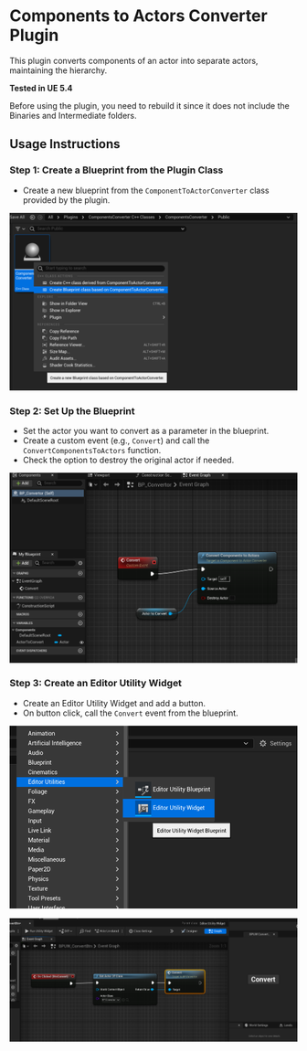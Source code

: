 # Components to Actors Converter Plugin

This plugin converts components of an actor into separate actors, maintaining the hierarchy.

**Tested in UE 5.4**

Before using the plugin, you need to rebuild it since it does not include the Binaries and Intermediate folders.


## Usage Instructions

### Step 1: Create a Blueprint from the Plugin Class

- Create a new blueprint from the `ComponentToActorConverter` class provided by the plugin.

![Create Blueprint](readme/createBP.png)

### Step 2: Set Up the Blueprint

- Set the actor you want to convert as a parameter in the blueprint.
- Create a custom event (e.g., `Convert`) and call the `ConvertComponentsToActors` function.
- Check the option to destroy the original actor if needed.

![Blueprint Setup](readme/customEvents.png)

### Step 3: Create an Editor Utility Widget

- Create an Editor Utility Widget and add a button.
- On button click, call the `Convert` event from the blueprint.

![Create Widget](readme/euw.png)

![Create Widget](readme/euw_bp.png)


